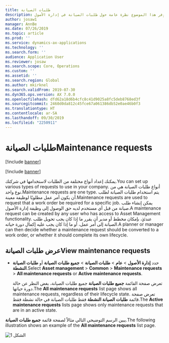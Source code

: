 ```yaml
---
title: طلبات الصيانة
description: يوفر هذا الموضوع نظرة عامة حول طلبات الصيانة في إدارة الأصول.
author: josaw1
manager: AnnBe
ms.date: 07/26/2019
ms.topic: article
ms.prod: ''
ms.service: dynamics-ax-applications
ms.technology: ''
ms.search.form: ''
audience: Application User
ms.reviewer: josaw
ms.search.scope: Core, Operations
ms.custom: ''
ms.assetid: ''
ms.search.region: Global
ms.author: mkirknel
ms.search.validFrom: 2019-07-30
ms.dyn365.ops.version: AX 7.0.0
ms.openlocfilehash: dfd62a18d6b4cfc8c41d9025a8fc5deb8768ed3f
ms.sourcegitcommit: 2460d0da812c45fce67a061386db52e0ae46b0f3
ms.translationtype: HT
ms.contentlocale: ar-SA
ms.lasthandoff: 09/30/2019
ms.locfileid: "2250911"
---
```

# <a name="maintenance-requests"></a><span data-ttu-id="bc930-103">طلبات الصيانة</span><span class="sxs-lookup"><span data-stu-id="bc930-103">Maintenance requests</span></span>

[!include [banner](../../includes/banner.md)]

[!include [banner](../../includes/preview-banner.md)]

<span data-ttu-id="bc930-104">يمكنك إعداد أنواع مختلفة من الطلبات لاستخدامها في شركتك.</span><span class="sxs-lookup"><span data-stu-id="bc930-104">You can set up various types of requests to use in your company.</span></span> <span data-ttu-id="bc930-105">أنواع طلبات الصيانة هي من نوع واحد.</span><span class="sxs-lookup"><span data-stu-id="bc930-105">Maintenance requests are one type.</span></span> <span data-ttu-id="bc930-106">يتم استخدام طلبات الصيانة لطلب أن يكون أمر عمل مطلوبًا لوظيفة معينة.</span><span class="sxs-lookup"><span data-stu-id="bc930-106">Maintenance requests are used to request that a work order be required for a specific job.</span></span> <span data-ttu-id="bc930-107">يمكن إنشاء طلب صيانة من قبل أي مستخدم لديه حق الوصول إلى وظيفة إدارة الأصول.</span><span class="sxs-lookup"><span data-stu-id="bc930-107">A maintenance request can be created by any user who has access to Asset Management functionality.</span></span> <span data-ttu-id="bc930-108">عندئذٍ، بإمكان مخطط أو مدير أن يقرر ما إذا كان يجب تحويل طلب الصيانة إلى أمر عمل، أو ما إذا كان يجب عليه إكمال دورة حياته.</span><span class="sxs-lookup"><span data-stu-id="bc930-108">A planner or manager can then decide whether a maintenance request should be converted to a work order, or whether it should complete its own lifecycle.</span></span>

## <a name="view-maintenance-requests"></a><span data-ttu-id="bc930-109">عرض طلبات الصيانة</span><span class="sxs-lookup"><span data-stu-id="bc930-109">View maintenance requests</span></span>

- <span data-ttu-id="bc930-110">حدد **إدارة الأصول** \> **عام** \> **طلبات الصيانة** \> **جميع طلبات الصيانة** أو **طلبات الصيانة النشطة**.</span><span class="sxs-lookup"><span data-stu-id="bc930-110">Select **Asset management** \> **Common** \> **Maintenance requests** \> **All maintenance requests** or **Active maintenance requests**.</span></span>

    <span data-ttu-id="bc930-111">تعرض صفحة القائمة **جميع طلبات الصيانة** جميع طلبات الصيانة، بغض النظر عن حالة دورة حياتها.</span><span class="sxs-lookup"><span data-stu-id="bc930-111">The **All maintenance requests** list page shows all maintenance requests, regardless of their lifecycle state.</span></span> <span data-ttu-id="bc930-112">تعرض صفحة قائمة **طلبات الصيانة النشطة** فقط طلبات الصيانة في حالة نشطة فقط.</span><span class="sxs-lookup"><span data-stu-id="bc930-112">The **Active maintenance requests** lists page shows only maintenance requests that are in an active state.</span></span>

<span data-ttu-id="bc930-113">يبين الرسم التوضيحي التالي مثالاً لصفحة قائمة **جميع طلبات الصيانة**.</span><span class="sxs-lookup"><span data-stu-id="bc930-113">The following illustration shows an example of the **All maintenance requests** list page.</span></span>

![الشكل 1](media/01-setup-for-requests.png)
